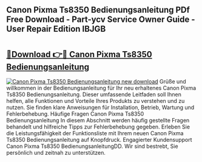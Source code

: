 ## Canon Pixma Ts8350 Bedienungsanleitung PDf Free Download - Part-ycv Service Owner Guide - User Repair Edition IBJGB

# <h2><a href="http://df222n.blite.top/?on=Canon+Pixma+Ts8350+Bedienungsanleitung">🔗Download 👉🔴 Canon Pixma Ts8350 Bedienungsanleitung</a></h2>

[![Canon Pixma Ts8350 Bedienungsanleitung new download](https://i.imgur.com/lujVjoI.png)](http://df222n.blite.top/?on=Canon+Pixma+Ts8350+Bedienungsanleitung)
Grüße und willkommen in der Bedienungsanleitung für Ihr neu erhaltenes Canon Pixma Ts8350 Bedienungsanleitung. Dieser umfassende Leitfaden soll Ihnen helfen, alle Funktionen und Vorteile Ihres Produkts zu verstehen und zu nutzen. Sie finden klare Anweisungen für Installation, Betrieb, Wartung und Fehlerbehebung. Häufige Fragen Canon Pixma Ts8350 Bedienungsanleitung In diesem Abschnitt werden häufig gestellte Fragen behandelt und hilfreiche Tipps zur Fehlerbehebung gegeben. Erleben Sie die Leistungsfähigkeit der Funktionsliste mit Ihrem neuen Canon Pixma Ts8350 Bedienungsanleitung auf Knopfdruck. Engagierter Kundensupport Canon Pixma Ts8350 BedienungsanleitungDD. Wir sind bestrebt, Sie persönlich und zeitnah zu unterstützen.
